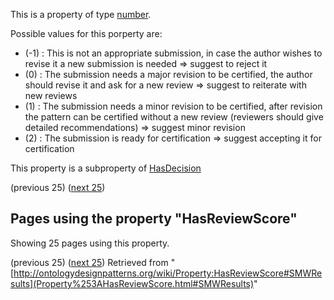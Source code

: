 This is a property of type [number](../Type/Number "Type:Number").


Possible values for this porperty are:



* (-1) : This is not an appropriate submission, in case the author wishes to revise it a new submission is needed => suggest to reject it
* (0) : The submission needs a major revision to be certified, the author should revise it and ask for a new review => suggest to reiterate with new reviews
* (1) : The submission needs a minor revision to be certified, after revision the pattern can be certified without a new review (reviewers should give detailed recommendations) => suggest minor revision
* (2) : The submission is ready for certification => suggest accepting it for certification


  

This property is a subproperty of [HasDecision](../Property/HasDecision "Property:HasDecision")


  



  





  

(previous 25) ([next 25](http://ontologydesignpatterns.org/wiki/index.php?title=Property:HasReviewScore&from=EnricoDaga+about+Xsd%3Asequence+embedding#SMWResults "Property:HasReviewScore"))
## Pages using the property "HasReviewScore"


Showing 25 pages using this property.


(previous 25) ([next 25](http://ontologydesignpatterns.org/wiki/index.php?title=Property:HasReviewScore&from=EnricoDaga+about+Xsd%3Asequence+embedding#SMWResults "Property:HasReviewScore"))
Retrieved from "[http://ontologydesignpatterns.org/wiki/Property:HasReviewScore#SMWResults](Property%253AHasReviewScore.html#SMWResults)"